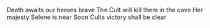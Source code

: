 Death awaits our heroes brave
The Cult will kill them in the cave
Her majesty Selene is near
Soon Cults victory shall be clear
